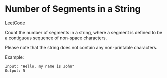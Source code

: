# Number of Segments in a String
[LeetCode](https://leetcode.com/problems/number-of-segments-in-a-string/description/)

Count the number of segments in a string, where a segment is defined to be a contiguous sequence of non-space characters.

Please note that the string does not contain any non-printable characters.

Example:
```
Input: "Hello, my name is John"
Output: 5
```
